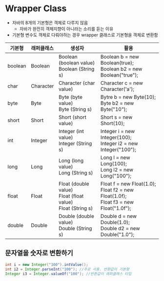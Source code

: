 # Wrapper Class

- 자바의 8개의 기본형은 객체로 다루지 않음
  - 자바가 완전히 객체지향이 아니라는 소리를 듣는 이유
- 기본형 변수도 객체로 다뤄야하는 경우 wrapper 클래스로 기본형을 객체로 변환함

| 기본형  | 래퍼클래스 | 생성자                                                       | 활용                                                         |
| ------- | ---------- | ------------------------------------------------------------ | ------------------------------------------------------------ |
| boolean | Boolean    | Boolean (boolean value)<br />Boolean (String s)              | Boolean b = new Boolean(true);<br />Boolean b2 = new Boolean("true"); |
| char    | Character  | Character (char value)                                       | Character c = new Character('a');                            |
| byte    | Byte       | Byte (byte value)<br />Byte (String s)                       | Bytre b = new Byte(10);<br />Byte b2 = new Byte("10");       |
| short   | Short      | Short (short value)                                          | Short s = new Short(10);                                     |
| int     | Integer    | Integer (int value)<br />Integer (String s)                  | Integer i = new Integer(100);<br />Integer i2 = new Integer("100"); |
| long    | Long       | Long (long value)<br />Long (String s)                       | Long l = new Long(100);<br />Long l2 = new Long("100");      |
| float   | Float      | Float (double value)<br />Float (float value)<br />Float (String s) | Float f = new Float(1.0);<br />Float f2 = new Float(1.0f);<br />Float f3 = new Float("1.0f"); |
| double  | Double     | Double (double value)<br />Double (String s)                 | Double d = new Double(1.0);<br />Double d2 = new Double("1.0"); |

## 문자열을 숫자로 변환하기

```java
int i = new Integer("100").intValue(); 
int i2 = Integer.parseInt("100"); //주로 사용. 반환값이 기본형
Integer i3 = Integer.valueOf("100"); //반환값이 래퍼클래스 타입
```

